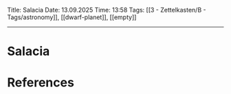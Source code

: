 Title: Salacia
Date: 13.09.2025
Time: 13:58
Tags: [[3 - Zettelkasten/B - Tags/astronomy]], [[dwarf-planet]], [[empty]]

---
# Salacia



# References